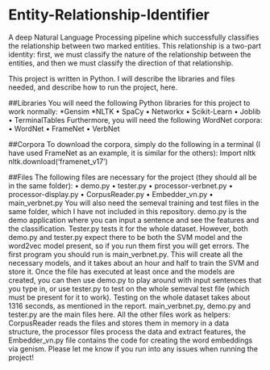 # Entity-Relationship-Identifier
A deep Natural Language Processing pipeline which successfully classifies the relationship between two marked entities. This relationship is a two-part identity: first, we must classify the nature of the relationship between the entities, and then we must classify the direction of that relationship.



This project is written in Python. I will describe the libraries and files needed, and describe how to run
the project, here. 

##Libraries
You will need the following Python libraries for this project to work normally:
*Gensim
*NLTK
• SpaCy
• Networkx
• Scikit-Learn
• Joblib
• TerminalTables
Furthermore, you will need the following WordNet corpora:
• WordNet
• FrameNet
• VerbNet

##Corpora
To download the corpora, simply do the following in a terminal (I have used FrameNet as an example, it
is similar for the others):
Import nltk
nltk.download(‘framenet_v17’)

##Files
The following files are necessary for the project (they should all be in the same folder):
• demo.py
• tester.py
• processor-verbnet.py
• processor-display.py
• CorpusReader.py
• Embedder_vn.py
• main_verbnet.py
You will also need the semeval training and test files in the same folder, which I have not
included in this repository. demo.py is the demo application where you can input a sentence
and see the features and the classification. Tester.py tests it for the whole dataset. However,
both demo.py and tester.py expect there to be both the SVM model and the word2vec model
present, so if you run them first you will get errors. The first program you should run is
main_verbnet.py. This will create all the necessary models, and it takes about an hour and half
to train the SVM and store it. Once the file has executed at least once and the models are
created, you can then use demo.py to play around with input sentences that you type in, or use
tester.py to test on the whole semeval test file (which must be present for it to work). Testing
on the whole dataset takes about 1316 seconds, as mentioned in the report.
main_verbnet.py, demo.py and tester.py are the main files here. All the other files work as
helpers: CorpusReader reads the files and stores them in memory in a data structure, the
processor files process the data and extract features, the Embedder_vn.py file contains the
code for creating the word embeddings via genism.
Please let me know if you run into any issues when running the project!
